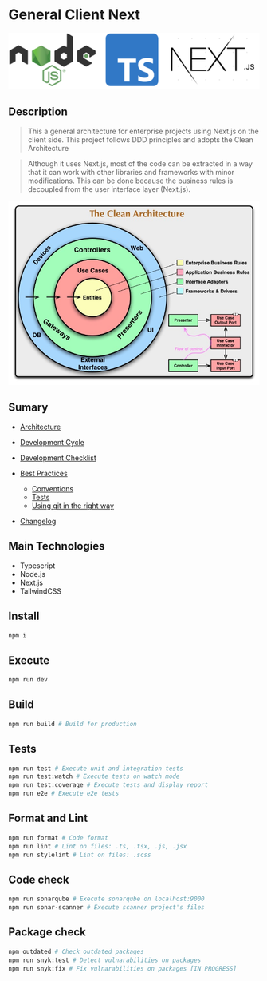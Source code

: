 # General Client Next

![alt text][main-technologies]

## Description

> This a general architecture for enterprise projects using Next.js on the client side. This project follows DDD principles and adopts the Clean Architecture

> Although it uses Next.js, most of the code can be extracted in a way that it can work with other libraries and frameworks with minor modifications. This can be done because the business rules is decoupled from the user interface layer (Next.js).

![alt text][clean-architecture]

## Sumary

- [Architecture](./docs/ARCHITECTURE.md)
- [Development Cycle](./docs/DEVELOPMENT_CYCLE.md)
- [Development Checklist](./docs/DEVELOPMENT_CHECKLIST.md)
- [Best Practices](./docs/BEST_PRACTICES.md)

  - [Conventions](./docs/CONVENTIONS.md)
  - [Tests](./docs/TESTS.md)
  - [Using git in the right way](./docs/GIT.md)

- [Changelog](./docs/CHANGELOG.md)

## Main Technologies

- Typescript
- Node.js
- Next.js
- TailwindCSS

## Install

```bash
npm i
```

## Execute

```bash
npm run dev
```

## Build

```bash
npm run build # Build for production
```

## Tests

```bash
npm run test # Execute unit and integration tests
npm run test:watch # Execute tests on watch mode
npm run test:coverage # Execute tests and display report
npm run e2e # Execute e2e tests
```

## Format and Lint

```bash
npm run format # Code format
npm run lint # Lint on files: .ts, .tsx, .js, .jsx
npm run stylelint # Lint on files: .scss
```

## Code check

```bash
npm run sonarqube # Execute sonarqube on localhost:9000
npm run sonar-scanner # Execute scanner project's files
```

## Package check

```bash
npm outdated # Check outdated packages
npm run snyk:test # Detect vulnarabilities on packages
npm run snyk:fix # Fix vulnarabilities on packages [IN PROGRESS]
```

[clean-architecture]: ./docs/images/clean-architecture.jpg
[main-technologies]: ./docs/images/main-technologies.png
